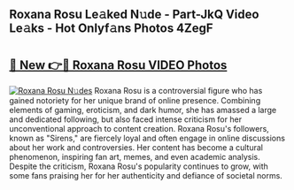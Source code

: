 ## Roxana Rosu Le𝚊ked N𝚞de - Part-JkQ Video Le𝚊ks - Hot Onlyf𝚊ns Photos 4ZegF

# <h2><a href="http://ab50709.deff.icu/?id=Roxana+Rosu">🔗 New 👉🔴 Roxana Rosu VIDEO Photos</a></h2>

[![Roxana Rosu N𝚞des](https://i.imgur.com/rIISA9y.gif)](http://ab50709.deff.icu/?id=Roxana+Rosu)
Roxana Rosu is a controversial figure who has gained notoriety for her unique brand of online presence. Combining elements of gaming, eroticism, and dark humor, she has amassed a large and dedicated following, but also faced intense criticism for her unconventional approach to content creation. Roxana Rosu's followers, known as "Sirens," are fiercely loyal and often engage in online discussions about her work and controversies. Her content has become a cultural phenomenon, inspiring fan art, memes, and even academic analysis. Despite the criticism, Roxana Rosu's popularity continues to grow, with some fans praising her for her authenticity and defiance of societal norms.
